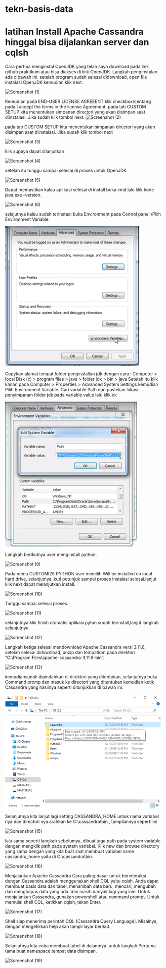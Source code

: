 # tekn-basis-data
# latihan Install Apache Cassandra hinggal bisa dijalankan server dan cqlsh
Cara pertma menginstal OpenJDK yang telah saya download pada link github praktikum atau bisa diakses di link OpenJDK. Langkah penginstalan ada dibawah ini. setelah  program sudah selesai didownload, open file instalasi OpenJDK kemudian klik next.

![Screenshot (1)](1.png)

Kemudian pada END-USER LICENSE AGREEENT klik checkbox/centang pada I accept the terms in the license Agreement.
pada tab CUSTOM SETUP kita menentukan simpanan directori yang akan disimpan saat diinstalasi. Jika sudah klik tombol next.
![Screenshot (2)](2.png)

pada tab CUSTOM SETUP kita menentukan simpanan directori yang akan disimpan saat diinstalasi. Jika sudah klik tombol next

![Screenshot (3)](3.png)

klik supaya dapat dilanjutkan

![Screenshot (4)](4.png)

setelah itu tunggu sampai selesai di proses untuk OpenJDK.

![Screenshot (5)](5.png)

Dapat memastikan kalau aplikasi selesai di install buka cmd lalu klik kode  java.exe -version.

![Screenshot (6)](6.png)

selajutnya kalau sudah terinstaal buka Environment pada Control panel /Pilih Environment Variable

![Screenshot (26)](26.png)

Copykan alamat tempat folder penginstallan jdk dengan cara : Computer > local Disk (c) > program files > java > folder jdk > bin > java Setelah itu klik kanan pada Computer > Properties > Advanced System Settings kemudian Pilih Environment Variable.
Cari variable Path dan pastekan  lokasi penyimpanan folder jdk pada variable value lalu klik ok

![Screenshot (27)](27.png)

Langkah berikutnya user menginstall python. 


![Screenshot (9)](9.png)

Pada menu CUSTOMIZE PYTHON user memilih Will be installed on local hard drive, selanjutnya ikuti petunjuk sampai proses instalasi selesai.lanjut klik next dapat melanjutkan install.

![Screenshot (10)](10.png)

Tunggu sampai selesai  proses.

![Screenshot (11)](11.png)

selanjutnya klik finish otomatis aplikasi pyton sudah terinstall,lanjut langkah selanjutnya.

![Screenshot (12)](12.png)

Langkah ketiga selesai mendownload Apache Cassandra versi 3.11.6, setelah selesai didownload, unzip dan tempatkan pada direktori “C:\Program Files\apache-cassandra-3.11.6-bin”.

![Screenshot (13)](13.png)

kemudiansudah dipindahkan di direktori yang ditentukan, selanjutnya buka Command promp dan masuk ke directori yang ditentukan kemudian ketik Cassandra yang hasilnya seperti ditunjukkan di bawah ini.

![Screenshot (28)](28.png)

Selanjutnya kita lanjut lagi setting CASSANDRA_HOME untuk nama variabel nya dan directori nya arahkan ke C:\cassandra\bin , tampilannya seperti ini

![Screenshot (15)](15.png)

lalu sama seperti langkah sebelumya, dibuat juga path pada system variable dengan mengklik path pada system variabel. Klik new dan browse directory yang sama dengan yang kita buat saat membuat variabel name cassandra_home yaitu di C:\cassandra\bin.

![Screenshot (16)](16.png)

Menjalankan Apache Cassandra
Cara paling dasar untuk berinteraksi dengan Cassandra adalah menggunakan shell CQL yaitu cqlsh. Anda dapat membuat basis data dan tabel, menambah data baru, mencari, mengubah dan menghapus data yang ada. dan masih banyak lagi yang lain.
Untuk menjalankan Cassandra, gunakan powershell atau command prompt.
Untuk memulai shell CQL, ketikkan cqlsh, tekan Enter.

![Screenshot (17)](17.png)

Shell siap menerima perintah CQL (Cassandra Query Language). Misalnya, dengan mengetikkan help akan tampil layar berikut.

![Screenshot (18)](18.png)

Selanjutnya kita coba membuat tabel di dalamnya. untuk langkah Pertama-tama buat namespace tempat data disimpan.

![Screenshot (19)](19.png)

